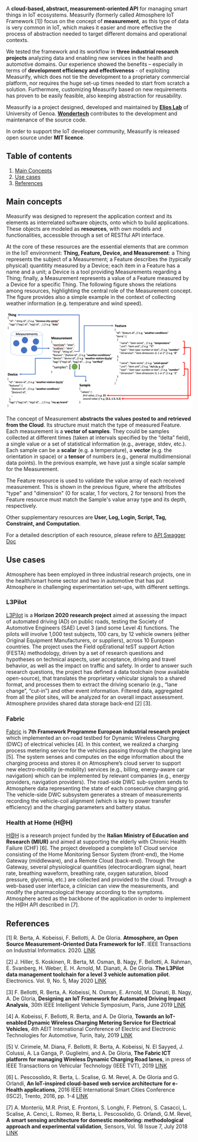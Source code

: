 A **cloud-based, abstract, measurement-oriented API** for managing smart things in IoT ecosystems. Measurify (formerly called Atmosphere IoT Framework [1]) focus on the concept of **measurement**, as this type of data is very common in IoT, which makes it easier and more effective the process of abstraction needed to target different domains and operational contexts.

We tested the framework and its workflow in **three industrial research projects** analyzing data and enabling new services in the health and automotive domains. Our experience showed the benefits – especially in terms of **development efficiency and effectiveness** - of exploiting Measurify, which does not tie the development to a proprietary commercial platform, nor requires the huge set-up times needed to start from scratch a solution. Furthermore, customizing Measurify based on new requirements has proven to be easily feasible, also keeping abstraction for reusability.

Measurify ia a project designed, developed and maintained by **[Elios Lab](https://elios.diten.unige.it/)** of University of Genoa. **[Wondertech](http://www.wondertechweb.com/)** contributes to the development and maintenance of the source code.

In order to support the IoT developer community, Measurify is released open source under **MIT licence**.

## Table of contents

1. [Main Concepts](#main-concepts)
2. [Use cases](#use-cases)
3. [References](#references)

## Main concepts

Measurify was designed to represent the application context and its elements as interrelated software objects, onto which to build applications. These objects are modeled as **resources**, with own models and functionalities, accessible through a set of RESTful API interface.

At the core of these resources are the essential elements that are common in the IoT environment: **Thing, Feature, Device, and Measurement**: a Thing represents the subject of a Measurement; a Feature describes the (typically physical) quantitity measured by a Device; each item in a Feature has a name and a unit; a Device is a tool providing Measurements regarding a Thing; finally, a Measurement represents a value of a Feature measured by a Device for a specific Thing. The following figure shows the relations among resources, highlighting the central role of the Measurement concept. The figure provides also a simple example in the context of collecting weather information (e.g. temperature and wind speed).

![Resources relations focusing around the Measurement resource](images/figure1.png?raw=true "Figure 1")

The concept of Measurement **abstracts the values posted to and retrieved from the Cloud**. Its structure must match the type of measured Feature. Each measurement is a **vector of samples**. They could be samples collected at different times (taken at intervals specified by the “delta” field), a single value or a set of statistical information (e.g., average, stdev, etc.). Each sample can be a **scalar** (e.g. a temperature), a **vector** (e.g. the orientation in space) or a **tensor** of numbers (e.g., general multidimensional data points). In the previous example, we have just a single scalar sample for the Measurement.

The Feature resource is used to validate the value array of each received measurement. This is shown in the previous figure, where the attributes "type" and "dimension" (0 for scalar, 1 for vectors, 2 for tensors) from the Feature resource must match the Sample's value array type and its depth, respectively.

Other supplementary resources are **User, Log, Login, Script, Tag, Constraint, and Computation**.

For a detailed description of each resource, please refere to [API Swagger Doc](TBD)

## Use cases

Atmosphere has been employed in three industrial research projects, one in the health/smart home sector and two in automotive that has put Atmosphere in challenging experimentation set-ups, with different settings.

### L3Pilot

[L3Pilot](https://www.l3pilot.eu/) is a **Horizon 2020 research project** aimed at assessing the impact of automated driving (AD) on public roads, testing the Society of Automotive Engineers (SAE) Level 3 (and some Level 4) functions. The pilots will involve 1,000 test subjects, 100 cars, by 12 vehicle owners (either Original Equipment Manufacturers, or suppliers), across 10 European countries. The project uses the Field opErational teST support Action (FESTA) methodology, driven by a set of research questions and hypotheses on technical aspects, user acceptance, driving and travel behavior, as well as the impact on traffic and safety. In order to answer such research questions, the project has defined a data toolchain (now available open-source), that translates the proprietary vehicular signals to a shared format, and processes them to extract the driving scenario (e.g., “lane change”, “cut-in”) and other event information. Filtered data, aggregated from all the pilot sites, will be analyzed for an overall impact assessment. Atmosphere provides shared data storage back-end [2] [3].

### Fabric

[Fabric](https://www.fabric-project.eu/www.fabric-project.eu/index.html) is **7th Framework Programme European industrial research project** which implemented an on-road testbed for  Dynamic Wireless Charging (DWC) of electrical vehicles [4]. In this context, we realized a charging process metering service for the vehicles passing through the charging lane [5]. The system senses and computes on the edge information about the charging process and stores it on Atmosphere’s cloud server to support new electro-mobility (e-mobility) services (e.g., billing, energy-aware car navigation) which can be implemented by relevant companies (e.g., energy providers, navigation providers). The road-side DWC sub-system sends to Atmosphere data representing the state of each consecutive charging grid. The vehicle-side DWC subsystem generates a stream of measurements recording the vehicle-coil alignment (which is key to power transfer efficiency) and the charging parameters and battery status.

### Health at Home (H@H)
[H@H]() is a research project funded by the **Italian Ministry of Education and Research (MIUR)** and aimed at supporting the elderly with Chronic Health Failure (CHF) [6]. The project developed a complete IoT Cloud service consisting of the Home Monitoring Sensor System (front-end), the Home Gateway (middleware), and a Remote Cloud (back-end). Through the Gateway, several physiological quantities (electrocardiogram signal, heart rate, breathing waveform, breathing rate, oxygen saturation, blood pressure, glycemia, etc.) are collected and provided to the cloud. Through a web-based user interface, a clinician can view the measurements, and modify the pharmacological therapy according to the symptoms. Atmosphere acted as the backbone of the application in order to implement the H@H API described in [7].

## References

[1] R. Berta, A.  Kobeissi, F. Bellotti, A. De Gloria. **Atmosphere, an Open Source Measurement-Oriented Data Framework for IoT**. IEEE Transactions on Industrial Informatics. 2020. [LINK](https://doi.org/10.1109/TII.2020.2994414)

[2] J. Hiller, S. Koskinen, R. Berta, M. Osman, B. Nagy, F. Bellotti, A. Rahman, E. Svanberg, H. Weber, E. H. Arnold, M. Dianati, A. De Gloria. **The L3Pilot data management toolchain for a level 3 vehicle automation pilot**. Electronics. Vol. 9, No. 5, May 2020 [LINK](https://doi.org/10.3390/electronics9050809)

[3] F. Bellotti, R. Berta, A. Kobeissi, N. Osman, E. Arnold, M. Dianati, B. Nagy, A. De Gloria, **Designing an IoT Framework for Automated Driving Impact Analysis**, 30th IEEE Intelligent Vehicle Symposium, Paris, June 2019 [LINK](https://doi.org/10.1109/IVS.2019.8813989)

[4] A. Kobeissi, F. Bellotti, R. Berta, and A. De Gloria, **Towards an IoT-enabled Dynamic Wireless Charging Metering Service for Electrical Vehicles**, 4th AEIT International Conference of Electric and Electronic Technologies for Automotive, Turin, Italy, 2019 [LINK](https://doi.org/10.23919/EETA.2019.8804571)

[5] V. Cirimele, M. Diana, F. Bellotti, R. Berta, A. Kobeissi, N. El Sayyed, J. Colussi, A. La Ganga, P. Guglielmi, and A. De Gloria, **The Fabric ICT platform for managing Wireless Dynamic Charging Road lanes**, in press of IEEE Transactions on Vehicular Technology (IEEE TVT), 2019 [LINK](https://doi.org/10.1109/TVT.2020.2968211)

[6] L. Pescosolido, R. Berta, L. Scalise, G. M. Revel, A. De Gloria and G. Orlandi, **An IoT-inspired cloud-based web service architecture for e-Health applications**, 2016 IEEE International Smart Cities Conference (ISC2), Trento, 2016, pp. 1-4 [LINK](https://doi.org/10.1109/ISC2.2016.07580759)

[7] A. Monteriù, M.R. Prist, E. Frontoni, S. Longhi, F. Pietroni, S. Casacci, L. Scalise, A. Cenci, L. Romeo, R. Berta, L. Pescosolido, G. Orlandi, G.M. Revel, **A smart sensing architecture for domestic monitoring: methodological approach and experimental validation**, Sensors, Vol. 18 Issue 7, July 2018 [LINK](https://doi.org/10.3390/s18072310)
